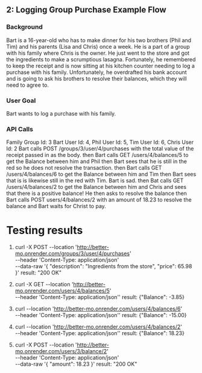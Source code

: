 ## 2: Logging Group Purchase Example Flow
### Background
Bart is a 16-year-old who has to make dinner for his two brothers (Phil and Tim) and his parents (Lisa and Chris) once a week. He is a part of a group with his family where Chris is the owner. He just went to the store and got the ingredients to make a scrumptious lasagna. Fortunately, he remembered to keep the receipt and is now sitting at his kitchen counter needing to log a purchase with his family. Unfortunately, he overdrafted his bank account and is going to ask his brothers to resolve their balances, which they will need to agree to.

### User Goal
Bart wants to log a purchase with his family. 

### API Calls
Family Group Id: 3
Bart User Id: 4, Phil User Id: 5, Tim User Id: 6, Chris User Id: 2
Bart calls POST /groups/3/user/4/purchases with the total value of the receipt passed in as the body.
then Bart calls GET /users/4/balances/5 to get the Balance between him and Phil
then Bart sees that he is still in the red so he does not resolve the transaction.
then Bart calls GET /users/4/balances/6 to get the Balance between him and Tim
then Bart sees that is is likewise still in the red with Tim.
Bart is sad.
then Bat calls GET /users/4/balances/2 to get the Balance between him and Chris
and sees that there is a positive balance! He then asks to resolve the balance
then Bart calls POST users/4/balances/2 with an amount of 18.23 to resolve the balance
and Bart waits for Christ to pay.


# Testing results
1. curl -X POST --location 'http://better-mo.onrender.com/groups/3/user/4/purchases' \
--header 'Content-Type: application/json' \
--data-raw '{
    "description": "Ingredients from the store",
    "price": 65.98
}'
result: "200 OK"

2. curl -X GET --location 'http://better-mo.onrender.com/users/4/balances/5' \
--header 'Content-Type: application/json''
result: {"Balance": -3.85}

3. curl --location 'http://better-mo.onrender.com/users/4/balances/6' \
--header 'Content-Type: application/json''
result: {"Balance": -15.00}

4. curl --location 'http://better-mo.onrender.com/users/4/balances/2' \
--header 'Content-Type: application/json''
result: {"Balance": 18.23}

1. curl -X POST --location 'http://better-mo.onrender.com/users/3/balance/2' \
--header 'Content-Type: application/json' \
--data-raw '{
    "amount": 18.23
}'
result: "200 OK"